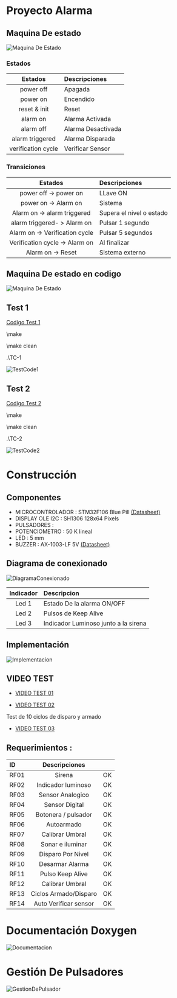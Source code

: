 # Proyecto Alarma

## Maquina De estado

![Maquina De Estado](/imag/maquinaEstado.png)

### Estados


|  Estados           | Descripciones      | 
|:------------------:|:-------------------| 
| power off          | Apagada            | 
| power on           | Encendido          | 
| reset & init       | Reset              | 
| alarm on           | Alarma Activada    | 
| alarm off          | Alarma Desactivada | 
| alarm triggered    | Alarma Disparada   | 
| verification cycle | Verificar Sensor   | 

### Transiciones

|  Estados                        | Descripciones    | 
|:-------------------------------:|:-----------------| 
| power off ->  power on          | LLave ON         | 
| power on -> Alarm on            | Sistema                   | 
| Alarm on -> alarm triggered     | Supera el nivel o estado    | 
| alarm triggered- > Alarm on     | Pulsar 1 segundo          | 
| Alarm on -> Verification cycle  | Pulsar 5 segundos | 
| Verification cycle ->  Alarm on | Al finalizar       | 
|  Alarm on -> Reset              | Sistema externo         | 


## Maquina De estado en codigo

![Maquina De Estado](/imag/maquinaEstadoCode.png "Maquina De Estado")


## Test 1
[Codigo Test 1](https://github.com/sequeirandres/alarm/tree/master/src/TestCode-1)

<p> \make </p> <p> \make clean </p><p> .\TC-1</p>

![TestCode1](/imag/testCode1.png)

## Test 2

[Codigo Test 2](https://github.com/sequeirandres/alarm/tree/master/src/TestCode-2)

<p> \make </p> <p> \make clean </p><p> .\TC-2</p>

![TestCode2](/imag/testCode2.png)


# Construcción
## Componentes
- MICROCONTROLADOR : STM32F106 Blue Pill [(Datasheet)](https://www.alldatasheet.com/datasheet-pdf/pdf/201596/STMICROELECTRONICS/STM32F103C8T6.html)
- DISPLAY OLE I2C : SH1306 128x64 Pixels 
- PULSADORES :
- POTENCIOMETRO : 50 K lineal 
- LED : 5 mm
- BUZZER : AX-1003-LF 5V [(Datasheet)](https://www.aatc.tw/images/pdf/20201125a0d45.pdf)

## Diagrama de conexionado

![DiagramaConexionado](/imag/DiagramaConexionado.png)

|  Indicador         | Descripcion                          | 
|:------------------:|:-------------------------------------| 
| Led 1              | Estado De la alarma ON/OFF           | 
| Led 2              | Pulsos de  Keep Alive                | 
| Led 3              | Indicador Luminoso junto a la sirena | 


## Implementación

![Implementacion](/imag/Implementacion.png)


## VIDEO TEST 
- [VIDEO TEST 01](https://drive.google.com/file/d/1UD9CIfe8KOxT1QfAv9p_cZdwUCxesQyv/view)

- [VIDEO TEST 02](https://drive.google.com/file/d/1UdQ2msKYqaptT1VpGBIey1Q4dO5cnA9U/view?usp=sharing)

Test de 10 ciclos de disparo y armado

- [VIDEO TEST 03](https://drive.google.com/file/d/1UpQQXYY8DziPPq1TAiwWxKWlwWpLnP_g/view?usp=sharing)

## Requerimientos :
 
|  ID  | Descripciones         | |
|:-----|:---------------------:|:----: |
| RF01 | Sirena                |   OK    |
| RF02 | Indicador luminoso    |   OK    |
| RF03 | Sensor Analogico      |   OK
| RF04 | Sensor Digital        |  OK |
| RF05 | Botonera / pulsador   |    OK   |
| RF06 | Autoarmado            |    OK   |
| RF07 | Calibrar Umbral       |    OK   |
| RF08 | Sonar e iluminar      |    OK   |
| RF09 | Disparo Por Nivel     |    OK   |
| RF10 | Desarmar Alarma       |    OK   |
| RF11 | Pulso Keep Alive      |    OK   |
| RF12 | Calibrar Umbral       |    OK   |
| RF13 | Ciclos Armado/Disparo |    OK   |
| RF14 | Auto Verificar sensor |    OK   |

# Documentación Doxygen

![Documentacion](/imag/Documentacion.png)

# Gestión De Pulsadores

![GestionDePulsador](/imag/PulsadorContador.png)












